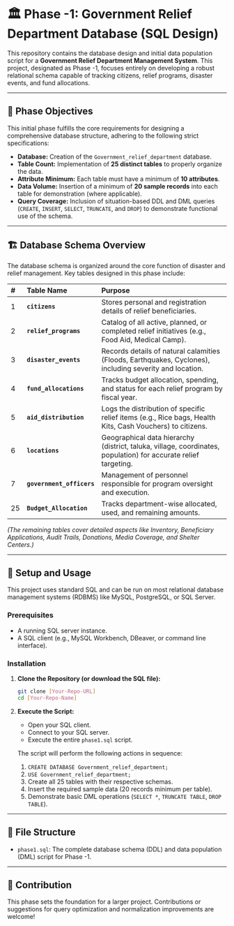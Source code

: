 # 🏛️ Phase -1: Government Relief Department Database (SQL Design)

This repository contains the database design and initial data population script for a **Government Relief Department Management System**. This project, designated as Phase -1, focuses entirely on developing a robust relational schema capable of tracking citizens, relief programs, disaster events, and fund allocations.

---

## 🎯 Phase Objectives

This initial phase fulfills the core requirements for designing a comprehensive database structure, adhering to the following strict specifications:

* **Database:** Creation of the `Government_relief_department` database.
* **Table Count:** Implementation of **25 distinct tables** to properly organize the data.
* **Attribute Minimum:** Each table must have a minimum of **10 attributes**.
* **Data Volume:** Insertion of a minimum of **20 sample records** into each table for demonstration (where applicable).
* **Query Coverage:** Inclusion of situation-based DDL and DML queries (`CREATE`, `INSERT`, `SELECT`, `TRUNCATE`, and `DROP`) to demonstrate functional use of the schema.

---

## 🏗️ Database Schema Overview

The database schema is organized around the core function of disaster and relief management. Key tables designed in this phase include:

| # | Table Name | Purpose |
| :--- | :--- | :--- |
| 1 | **`citizens`** | Stores personal and registration details of relief beneficiaries. |
| 2 | **`relief_programs`** | Catalog of all active, planned, or completed relief initiatives (e.g., Food Aid, Medical Camp). |
| 3 | **`disaster_events`** | Records details of natural calamities (Floods, Earthquakes, Cyclones), including severity and location. |
| 4 | **`fund_allocations`** | Tracks budget allocation, spending, and status for each relief program by fiscal year. |
| 5 | **`aid_distribution`** | Logs the distribution of specific relief items (e.g., Rice bags, Health Kits, Cash Vouchers) to citizens. |
| 6 | **`locations`** | Geographical data hierarchy (district, taluka, village, coordinates, population) for accurate relief targeting. |
| 7 | **`government_officers`** | Management of personnel responsible for program oversight and execution. |
| 25 | **`Budget_Allocation`** | Tracks department-wise allocated, used, and remaining amounts. |

*(The remaining tables cover detailed aspects like Inventory, Beneficiary Applications, Audit Trails, Donations, Media Coverage, and Shelter Centers.)*

---

## 🚀 Setup and Usage

This project uses standard SQL and can be run on most relational database management systems (RDBMS) like MySQL, PostgreSQL, or SQL Server.

### Prerequisites
* A running SQL server instance.
* A SQL client (e.g., MySQL Workbench, DBeaver, or command line interface).

### Installation

1.  **Clone the Repository (or download the SQL file):**
    ```bash
    git clone [Your-Repo-URL]
    cd [Your-Repo-Name]
    ```
2.  **Execute the Script:**
    * Open your SQL client.
    * Connect to your SQL server.
    * Execute the entire `phase1.sql` script.

    The script will perform the following actions in sequence:
    1.  `CREATE DATABASE Government_relief_department;`
    2.  `USE Government_relief_department;`
    3.  Create all 25 tables with their respective schemas.
    4.  Insert the required sample data (20 records minimum per table).
    5.  Demonstrate basic DML operations (`SELECT *`, `TRUNCATE TABLE`, `DROP TABLE`).

---

## 📂 File Structure

* `phase1.sql`: The complete database schema (DDL) and data population (DML) script for Phase -1.

---

## 🤝 Contribution

This phase sets the foundation for a larger project. Contributions or suggestions for query optimization and normalization improvements are welcome!
